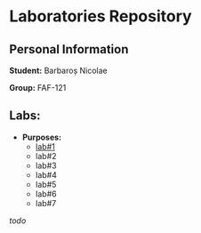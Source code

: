 # Laboratories Repository

## Personal Information

**Student:** Barbaroș Nicolae

**Group:** FAF-121
 
## Labs:
 
  - **Purposes:**
    - [lab#1](https://github.com/TUM-FAF/FAF-121-Barbaros-Nicolae/tree/master/WP/lab%231)
    - lab#2
    - lab#3
    - lab#4
    - lab#5
    - lab#6
    - lab#7


_todo_
